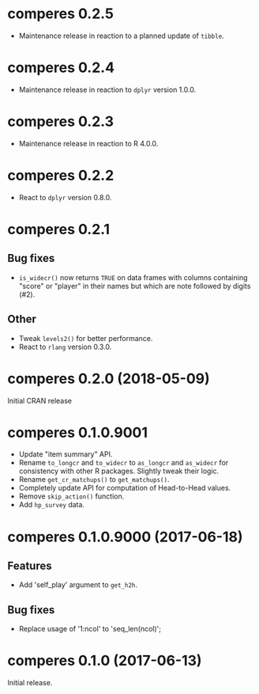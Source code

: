 # comperes 0.2.5

* Maintenance release in reaction to a planned update of `tibble`.

# comperes 0.2.4

* Maintenance release in reaction to `dplyr` version 1.0.0.

# comperes 0.2.3

* Maintenance release in reaction to R 4.0.0.

# comperes 0.2.2

* React to `dplyr` version 0.8.0.

# comperes 0.2.1

## Bug fixes

* `is_widecr()` now returns `TRUE` on data frames with columns containing "score" or "player" in their names but which are note followed by digits (#2).

## Other

* Tweak `levels2()` for better performance.
* React to `rlang` version 0.3.0.

# comperes 0.2.0 (2018-05-09)

Initial CRAN release

# comperes 0.1.0.9001

* Update "item summary" API.
* Rename `to_longcr` and `to_widecr` to `as_longcr` and `as_widecr` for consistency with other R packages. Slightly tweak their logic.
* Rename `get_cr_matchups()` to `get_matchups()`.
* Completely update API for computation of Head-to-Head values.
* Remove `skip_action()` function.
* Add `hp_survey` data.

# comperes 0.1.0.9000 (2017-06-18)

## Features

* Add 'self_play' argument to `get_h2h`.

## Bug fixes

* Replace usage of '1:ncol' to 'seq_len(ncol)';

# comperes 0.1.0 (2017-06-13)

Initial release.
